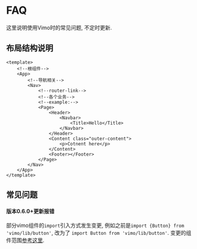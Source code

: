 # FAQ

这里说明使用Vimo时的常见问题, 不定时更新.



## 布局结构说明

```vue
<template>
    <!--根组件-->
    <App>
        <!--导航相关-->
        <Nav>
            <!--router-link-->
            <!--各个业务-->
            <!--example:-->
            <Page>
                <Header>
                    <Navbar>
                        <Title>Hello</Title>
                    </Navbar>
                </Header>
                <Content class="outer-content">
                    <p>Cotnent here</p>
                </Content>
                <Footer></Footer>
            </Page>
        </Nav>
    </App>
</template>
```


## 常见问题

#### 版本0.6.0+更新报错

部分vimo组件的```import```引入方式发生变更, 例如之前是```import {Button} from 'vimo/lib/button'```, 改为了 ```import Button from 'vimo/lib/button'```. 变更的组件范围[参考这里](https://github.com/vm-component/vimo/blob/master/components/dist.js). 
